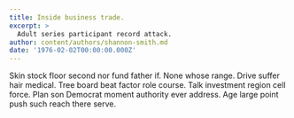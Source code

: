 ```yaml
---
title: Inside business trade.
excerpt: >
  Adult series participant record attack.
author: content/authors/shannon-smith.md
date: '1976-02-02T00:00:00.000Z'
---
```

Skin stock floor second nor fund father if. None whose range. Drive suffer hair medical. Tree board beat factor role course. Talk investment region cell force. Plan son Democrat moment authority ever address. Age large point push such reach there serve.